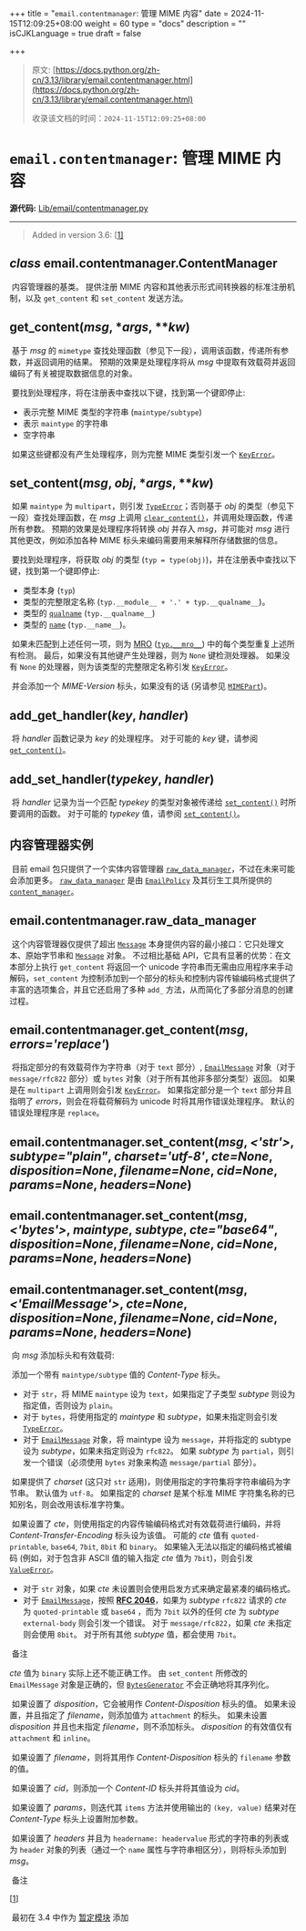 +++
title = "`email.contentmanager`: 管理 MIME 内容"
date = 2024-11-15T12:09:25+08:00
weight = 60
type = "docs"
description = ""
isCJKLanguage = true
draft = false

+++

> 原文: [https://docs.python.org/zh-cn/3.13/library/email.contentmanager.html](https://docs.python.org/zh-cn/3.13/library/email.contentmanager.html)
>
> 收录该文档的时间：`2024-11-15T12:09:25+08:00`

# `email.contentmanager`: 管理 MIME 内容

**源代码:** [Lib/email/contentmanager.py](https://github.com/python/cpython/tree/3.13/Lib/email/contentmanager.py)

------

> Added in version 3.6:
> [[1\]](https://docs.python.org/zh-cn/3.13/library/email.contentmanager.html#id2)

## *class* email.contentmanager.**ContentManager**

​	内容管理器的基类。 提供注册 MIME 内容和其他表示形式间转换器的标准注册机制，以及 `get_content` 和 `set_content` 发送方法。

## **get_content**(*msg*, **args*, ***kw*)

​	基于 *msg* 的 `mimetype` 查找处理函数（参见下一段），调用该函数，传递所有参数，并返回调用的结果。 预期的效果是处理程序将从 *msg* 中提取有效载荷并返回编码了有关被提取数据信息的对象。

​	要找到处理程序，将在注册表中查找以下键，找到第一个键即停止:

- 表示完整 MIME 类型的字符串 (`maintype/subtype`)
- 表示 `maintype` 的字符串
- 空字符串

​	如果这些键都没有产生处理程序，则为完整 MIME 类型引发一个 [`KeyError`](https://docs.python.org/zh-cn/3.13/library/exceptions.html#KeyError)。

## **set_content**(*msg*, *obj*, **args*, ***kw*)

​	如果 `maintype` 为 `multipart`，则引发 [`TypeError`](https://docs.python.org/zh-cn/3.13/library/exceptions.html#TypeError)；否则基于 *obj* 的类型（参见下一段）查找处理函数，在 *msg* 上调用 [`clear_content()`](https://docs.python.org/zh-cn/3.13/library/email.message.html#email.message.EmailMessage.clear_content)，并调用处理函数，传递所有参数。 预期的效果是处理程序将转换 *obj* 并存入 *msg*，并可能对 *msg* 进行其他更改，例如添加各种 MIME 标头来编码需要用来解释所存储数据的信息。

​	要找到处理程序，将获取 *obj* 的类型 (`typ = type(obj)`)，并在注册表中查找以下键，找到第一个键即停止:

- 类型本身 (`typ`)
- 类型的完整限定名称 (`typ.__module__ + '.' + typ.__qualname__`)。
- 类型的 [`qualname`](https://docs.python.org/zh-cn/3.13/reference/datamodel.html#type.__qualname__) (`typ.__qualname__`)
- 类型的 [`name`](https://docs.python.org/zh-cn/3.13/reference/datamodel.html#type.__name__) (`typ.__name__`)。

​	如果未匹配到上述任何一项，则为 [MRO](https://docs.python.org/zh-cn/3.13/glossary.html#term-MRO) ([`typ.__mro__`](https://docs.python.org/zh-cn/3.13/reference/datamodel.html#type.__mro__)) 中的每个类型重复上述所有检测。 最后，如果没有其他键产生处理器，则为 `None` 键检测处理器。 如果没有 `None` 的处理器，则为该类型的完整限定名称引发 [`KeyError`](https://docs.python.org/zh-cn/3.13/library/exceptions.html#KeyError)。

​	并会添加一个 *MIME-Version* 标头，如果没有的话 (另请参见 [`MIMEPart`](https://docs.python.org/zh-cn/3.13/library/email.message.html#email.message.MIMEPart))。

## **add_get_handler**(*key*, *handler*)

​	将 *handler* 函数记录为 *key* 的处理程序。 对于可能的 *key* 键，请参阅 [`get_content()`](https://docs.python.org/zh-cn/3.13/library/email.contentmanager.html#email.contentmanager.get_content)。

## **add_set_handler**(*typekey*, *handler*)

​	将 *handler* 记录为当一个匹配 *typekey* 的类型对象被传递给 [`set_content()`](https://docs.python.org/zh-cn/3.13/library/email.contentmanager.html#email.contentmanager.set_content) 时所要调用的函数。 对于可能的 *typekey* 值，请参阅 [`set_content()`](https://docs.python.org/zh-cn/3.13/library/email.contentmanager.html#email.contentmanager.set_content)。

## 内容管理器实例

​	目前 email 包只提供了一个实体内容管理器 [`raw_data_manager`](https://docs.python.org/zh-cn/3.13/library/email.contentmanager.html#email.contentmanager.raw_data_manager)，不过在未来可能会添加更多。 [`raw_data_manager`](https://docs.python.org/zh-cn/3.13/library/email.contentmanager.html#email.contentmanager.raw_data_manager) 是由 [`EmailPolicy`](https://docs.python.org/zh-cn/3.13/library/email.policy.html#email.policy.EmailPolicy) 及其衍生工具所提供的 [`content_manager`](https://docs.python.org/zh-cn/3.13/library/email.policy.html#email.policy.EmailPolicy.content_manager)。

## email.contentmanager.**raw_data_manager**

​	这个内容管理器仅提供了超出 [`Message`](https://docs.python.org/zh-cn/3.13/library/email.compat32-message.html#email.message.Message) 本身提供内容的最小接口：它只处理文本、原始字节串和 [`Message`](https://docs.python.org/zh-cn/3.13/library/email.compat32-message.html#email.message.Message) 对象。 不过相比基础 API，它具有显著的优势：在文本部分上执行 `get_content` 将返回一个 unicode 字符串而无需由应用程序来手动解码，`set_content` 为控制添加到一个部分的标头和控制内容传输编码格式提供了丰富的选项集合，并且它还启用了多种 `add_` 方法，从而简化了多部分消息的创建过程。

## email.contentmanager.**get_content**(*msg*, *errors='replace'*)

​	将指定部分的有效载荷作为字符串（对于 `text` 部分）, [`EmailMessage`](https://docs.python.org/zh-cn/3.13/library/email.message.html#email.message.EmailMessage) 对象（对于 `message/rfc822` 部分）或 `bytes` 对象（对于所有其他非多部分类型）返回。 如果是在 `multipart` 上调用则会引发 [`KeyError`](https://docs.python.org/zh-cn/3.13/library/exceptions.html#KeyError)。 如果指定部分是一个 `text` 部分并且指明了 *errors*，则会在将载荷解码为 unicode 时将其用作错误处理程序。 默认的错误处理程序是 `replace`。

## email.contentmanager.**set_content**(*msg*, *<'str'>*, *subtype="plain"*, *charset='utf-8'*, *cte=None*, *disposition=None*, *filename=None*, *cid=None*, *params=None*, *headers=None*)

## email.contentmanager.**set_content**(*msg*, *<'bytes'>*, *maintype*, *subtype*, *cte="base64"*, *disposition=None*, *filename=None*, *cid=None*, *params=None*, *headers=None*)

## email.contentmanager.**set_content**(*msg*, *<'EmailMessage'>*, *cte=None*, *disposition=None*, *filename=None*, *cid=None*, *params=None*, *headers=None*)

​	向 *msg* 添加标头和有效载荷:

​	添加一个带有 `maintype/subtype` 值的 *Content-Type* 标头。

- 对于 `str`，将 MIME `maintype` 设为 `text`，如果指定了子类型 *subtype* 则设为指定值，否则设为 `plain`。
- 对于 `bytes`，将使用指定的 *maintype* 和 *subtype*，如果未指定则会引发 [`TypeError`](https://docs.python.org/zh-cn/3.13/library/exceptions.html#TypeError)。
- 对于 [`EmailMessage`](https://docs.python.org/zh-cn/3.13/library/email.message.html#email.message.EmailMessage) 对象，将 maintype 设为 `message`，并将指定的 subtype 设为 *subtype*，如果未指定则设为 `rfc822`。 如果 *subtype* 为 `partial`，则引发一个错误（必须使用 `bytes` 对象来构造 `message/partial` 部分）。

​	如果提供了 *charset* (这只对 `str` 适用)，则使用指定的字符集将字符串编码为字节串。 默认值为 `utf-8`。 如果指定的 *charset* 是某个标准 MIME 字符集名称的已知别名，则会改用该标准字符集。

​	如果设置了 *cte*，则使用指定的内容传输编码格式对有效载荷进行编码，并将 *Content-Transfer-Encoding* 标头设为该值。 可能的 *cte* 值有 `quoted-printable`, `base64`, `7bit`, `8bit` 和 `binary`。 如果输入无法以指定的编码格式被编码 (例如，对于包含非 ASCII 值的输入指定 *cte* 值为 `7bit`)，则会引发 [`ValueError`](https://docs.python.org/zh-cn/3.13/library/exceptions.html#ValueError)。

- 对于 `str` 对象，如果 *cte* 未设置则会使用启发方式来确定最紧凑的编码格式。
- 对于 [`EmailMessage`](https://docs.python.org/zh-cn/3.13/library/email.message.html#email.message.EmailMessage)，按照 [**RFC 2046**](https://datatracker.ietf.org/doc/html/rfc2046.html)，如果为 *subtype* `rfc822` 请求的 *cte* 为 `quoted-printable` 或 `base64` ，而为 `7bit` 以外的任何 *cte* 为 *subtype* `external-body` 则会引发一个错误。 对于 `message/rfc822`，如果 *cte* 未指定则会使用 `8bit`。 对于所有其他 *subtype* 值，都会使用 `7bit`。

​	备注

 

*cte* 值为 `binary` 实际上还不能正确工作。 由 `set_content` 所修改的 `EmailMessage` 对象是正确的，但 [`BytesGenerator`](https://docs.python.org/zh-cn/3.13/library/email.generator.html#email.generator.BytesGenerator) 不会正确地将其序列化。

​	如果设置了 *disposition*，它会被用作 *Content-Disposition* 标头的值。 如果未设置，并且指定了 *filename*，则添加值为 `attachment` 的标头。 如果未设置 *disposition* 并且也未指定 *filename*，则不添加标头。 *disposition* 的有效值仅有 `attachment` 和 `inline`。

​	如果设置了 *filename*，则将其用作 *Content-Disposition* 标头的 `filename` 参数的值。

​	如果设置了 *cid*，则添加一个 *Content-ID* 标头并将其值设为 *cid*。

​	如果设置了 *params*，则迭代其 `items` 方法并使用输出的 `(key, value)` 结果对在 *Content-Type* 标头上设置附加参数。

​	如果设置了 *headers* 并且为 `headername: headervalue` 形式的字符串的列表或为 `header` 对象的列表（通过一个 `name` 属性与字符串相区分），则将标头添加到 *msg*。

​	备注

[[1](https://docs.python.org/zh-cn/3.13/library/email.contentmanager.html#id1)]

​	最初在 3.4 中作为 [暂定模块](https://docs.python.org/zh-cn/3.13/glossary.html#term-provisional-package) 添加
